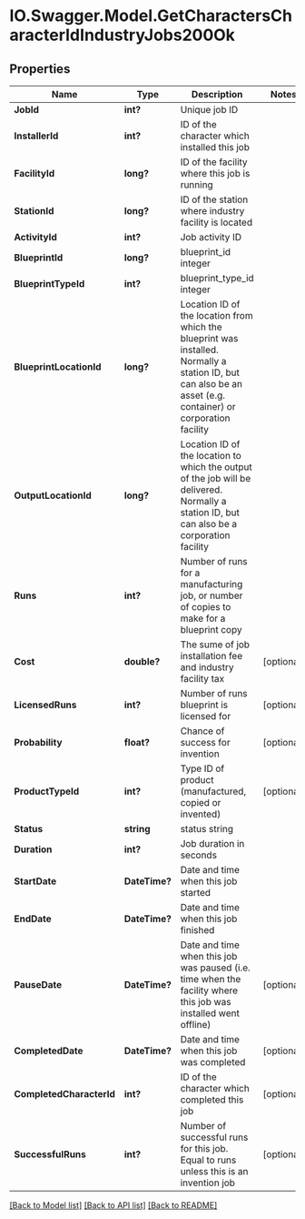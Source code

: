 # IO.Swagger.Model.GetCharactersCharacterIdIndustryJobs200Ok
## Properties

Name | Type | Description | Notes
------------ | ------------- | ------------- | -------------
**JobId** | **int?** | Unique job ID | 
**InstallerId** | **int?** | ID of the character which installed this job | 
**FacilityId** | **long?** | ID of the facility where this job is running | 
**StationId** | **long?** | ID of the station where industry facility is located | 
**ActivityId** | **int?** | Job activity ID | 
**BlueprintId** | **long?** | blueprint_id integer | 
**BlueprintTypeId** | **int?** | blueprint_type_id integer | 
**BlueprintLocationId** | **long?** | Location ID of the location from which the blueprint was installed. Normally a station ID, but can also be an asset (e.g. container) or corporation facility | 
**OutputLocationId** | **long?** | Location ID of the location to which the output of the job will be delivered. Normally a station ID, but can also be a corporation facility | 
**Runs** | **int?** | Number of runs for a manufacturing job, or number of copies to make for a blueprint copy | 
**Cost** | **double?** | The sume of job installation fee and industry facility tax | [optional] 
**LicensedRuns** | **int?** | Number of runs blueprint is licensed for | [optional] 
**Probability** | **float?** | Chance of success for invention | [optional] 
**ProductTypeId** | **int?** | Type ID of product (manufactured, copied or invented) | [optional] 
**Status** | **string** | status string | 
**Duration** | **int?** | Job duration in seconds | 
**StartDate** | **DateTime?** | Date and time when this job started | 
**EndDate** | **DateTime?** | Date and time when this job finished | 
**PauseDate** | **DateTime?** | Date and time when this job was paused (i.e. time when the facility where this job was installed went offline) | [optional] 
**CompletedDate** | **DateTime?** | Date and time when this job was completed | [optional] 
**CompletedCharacterId** | **int?** | ID of the character which completed this job | [optional] 
**SuccessfulRuns** | **int?** | Number of successful runs for this job. Equal to runs unless this is an invention job | [optional] 

[[Back to Model list]](../README.md#documentation-for-models) [[Back to API list]](../README.md#documentation-for-api-endpoints) [[Back to README]](../README.md)

